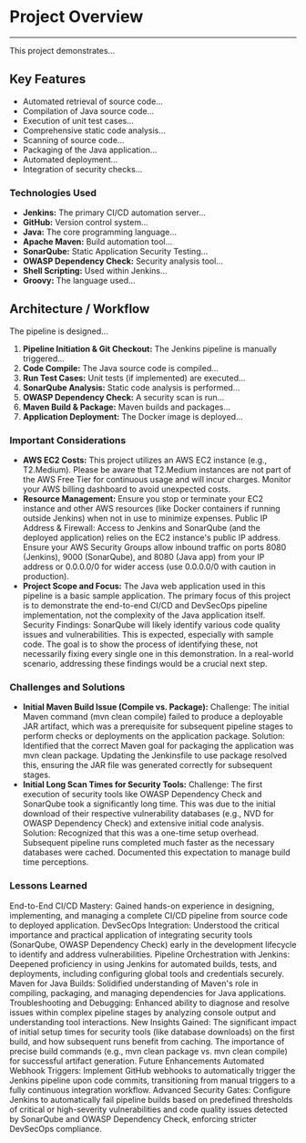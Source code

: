 
# Project Overview
---
This project demonstrates...

## Key Features
- Automated retrieval of source code...
- Compilation of Java source code...
- Execution of unit test cases...
- Comprehensive static code analysis...
- Scanning of source code...
- Packaging of the Java application...
- Automated deployment...
- Integration of security checks...

### Technologies Used
- **Jenkins:** The primary CI/CD automation server...
- **GitHub:** Version control system...
- **Java:** The core programming language...
- **Apache Maven:** Build automation tool...
- **SonarQube:** Static Application Security Testing...
- **OWASP Dependency Check:** Security analysis tool...
- **Shell Scripting:** Used within Jenkins...
- **Groovy:** The language used...

## Architecture / Workflow
The pipeline is designed...

1.  **Pipeline Initiation & Git Checkout:** The Jenkins pipeline is manually triggered...
2.  **Code Compile:** The Java source code is compiled...
3.  **Run Test Cases:** Unit tests (if implemented) are executed...
4.  **SonarQube Analysis:** Static code analysis is performed...
5.  **OWASP Dependency Check:** A security scan is run...
6.  **Maven Build & Package:** Maven builds and packages...
7.  **Application Deployment:** The Docker image is deployed...


### Important Considerations
- **AWS EC2 Costs:** This project utilizes an AWS EC2 instance (e.g., T2.Medium). Please be aware that T2.Medium instances are not part of the AWS Free Tier for continuous usage and will incur charges. Monitor your AWS billing dashboard to avoid unexpected costs.
- **Resource Management:** Ensure you stop or terminate your EC2 instance and other AWS resources (like Docker containers if running outside Jenkins) when not in use to minimize expenses.
Public IP Address & Firewall: Access to Jenkins and SonarQube (and the deployed application) relies on the EC2 instance's public IP address. Ensure your AWS Security Groups allow inbound traffic on ports 8080 (Jenkins), 9000 (SonarQube), and 8080 (Java app) from your IP address or 0.0.0.0/0 for wider access (use 0.0.0.0/0 with caution in production).
- **Project Scope and Focus:** The Java web application used in this pipeline is a basic sample application. The primary focus of this project is to demonstrate the end-to-end CI/CD and DevSecOps pipeline implementation, not the complexity of the Java application itself.
Security Findings: SonarQube will likely identify various code quality issues and vulnerabilities. This is expected, especially with sample code. The goal is to show the process of identifying these, not necessarily fixing every single one in this demonstration. In a real-world scenario, addressing these findings would be a crucial next step.

### Challenges and Solutions
- **Initial Maven Build Issue (Compile vs. Package):**
Challenge: The initial Maven command (mvn clean compile) failed to produce a deployable JAR artifact, which was a prerequisite for subsequent pipeline stages to perform checks or deployments on the application package.
Solution: Identified that the correct Maven goal for packaging the application was mvn clean package. Updating the Jenkinsfile to use package resolved this, ensuring the JAR file was generated correctly for subsequent stages.
- **Initial Long Scan Times for Security Tools:**
Challenge: The first execution of security tools like OWASP Dependency Check and SonarQube took a significantly long time. This was due to the initial download of their respective vulnerability databases (e.g., NVD for OWASP Dependency Check) and extensive initial code analysis.
Solution: Recognized that this was a one-time setup overhead. Subsequent pipeline runs completed much faster as the necessary databases were cached. Documented this expectation to manage build time perceptions.

 ### Lessons Learned
End-to-End CI/CD Mastery: Gained hands-on experience in designing, implementing, and managing a complete CI/CD pipeline from source code to deployed application.
DevSecOps Integration: Understood the critical importance and practical application of integrating security tools (SonarQube, OWASP Dependency Check) early in the development lifecycle to identify and address vulnerabilities.
Pipeline Orchestration with Jenkins: Deepened proficiency in using Jenkins for automated builds, tests, and deployments, including configuring global tools and credentials securely.
Maven for Java Builds: Solidified understanding of Maven's role in compiling, packaging, and managing dependencies for Java applications.
Troubleshooting and Debugging: Enhanced ability to diagnose and resolve issues within complex pipeline stages by analyzing console output and understanding tool interactions.
New Insights Gained:
The significant impact of initial setup times for security tools (like database downloads) on the first build, and how subsequent runs benefit from caching.
The importance of precise build commands (e.g., mvn clean package vs. mvn clean compile) for successful artifact generation.
Future Enhancements
Automated Webhook Triggers: Implement GitHub webhooks to automatically trigger the Jenkins pipeline upon code commits, transitioning from manual triggers to a fully continuous integration workflow.
Advanced Security Gates: Configure Jenkins to automatically fail pipeline builds based on predefined thresholds of critical or high-severity vulnerabilities and code quality issues detected by SonarQube and OWASP Dependency Check, enforcing stricter DevSecOps compliance.
